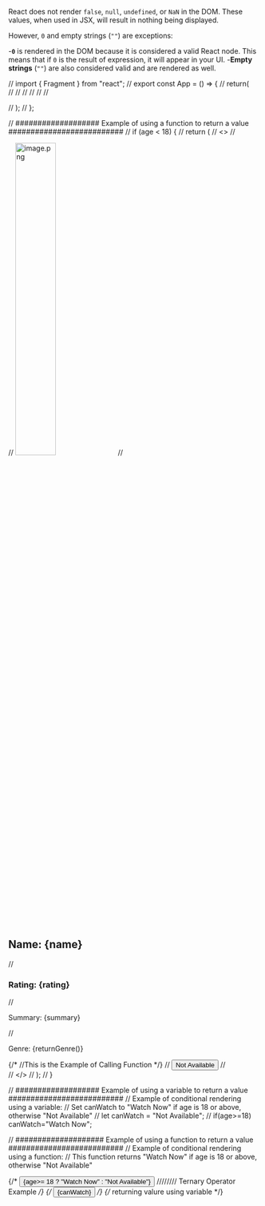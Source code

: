 React does not render `false`, `null`, `undefined`, or `NaN` in the DOM. These values, when used in JSX, will result in nothing being displayed.

However, `0` and empty strings (`""`) are exceptions:

-**`0`** is rendered in the DOM because it is considered a valid React node. This means that if `0` is the result of expression, it will appear in your UI.
-**Empty strings** (`""`) are also considered valid and are rendered as well.

// import { Fragment } from "react";
// export const App = () => {
//   return(   
//  <Fragment>
//  <Beta/>
//   <Beta/>
//   <Beta/>
//   <Beta/>
//  </Fragment>
  
 

//   );
// };

// ################### Example of using a function to return a value ##########################
  // if (age < 18) {
  //   return (
  //     <>
  //   <div>
  //   <img src="image.png" alt="image.png" width="40%" height="40%" />
  //   <h2>Name: {name} </h2>
  //   <h3>Rating: {rating} </h3>
  //   <p>Summary: {summary} </p>
  //   <p>Genre: {returnGenre()} </p> {/* //This is the Example of Calling Function */}
  //   <button >Not Available</button>
  //   </div>
  // </>
  //   );
  // }


  // ################### Example of using a variable to return a value ##########################
  // Example of conditional rendering using a variable:
  // Set canWatch to "Watch Now" if age is 18 or above, otherwise "Not Available"
  // let canWatch = "Not Available";
  // if(age>=18) canWatch="Watch Now";


  // #################### Example of using a function to return a value ##########################
  // Example of conditional rendering using a function:
  // This function returns "Watch Now" if age is 18 or above, otherwise "Not Available"

   {/* <button >{age>= 18 ? "Watch Now" : "Not Available"}</button> //////// Ternary Operator Example */}
    {/* <button>{canWatch}</button> */}  {/* returning valure using variable  */}